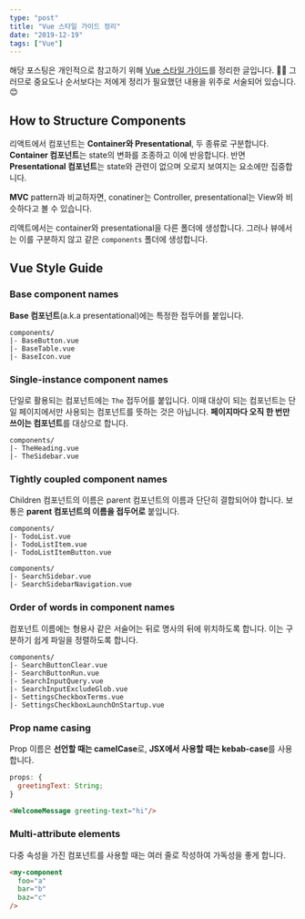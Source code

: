 ```yaml
---
type: "post"
title: "Vue 스타일 가이드 정리"
date: "2019-12-19"
tags: ["Vue"]
---
```


해당 포스팅은 개인적으로 참고하기 위해 [Vue 스타일 가이드](https://kr.vuejs.org/v2/style-guide/index.html)를 정리한 글입니다. 🙋‍♀️ 그러므로 중요도나 순서보다는 저에게 정리가 필요했던 내용을 위주로 서술되어 있습니다. 😊

## How to Structure Components

리액트에서 컴포넌트는 **Container와 Presentational**, 두 종류로 구분합니다. **Container 컴포넌트**는 state의 변화를 조종하고 이에 반응합니다. 반면 **Presentational 컴포넌트**는 state와 관련이 없으며 오로지 보여지는 요소에만 집중합니다.

**MVC** pattern과 비교하자면, conatiner는 Controller, presentational는 View와 비슷하다고 볼 수 있습니다.

리액트에서는 container와 presentational을 다른 폴더에 생성합니다. 그러나 뷰에서는 이를 구분하지 않고 같은 `components` 폴더에 생성합니다.

## Vue Style Guide

### Base component names

**Base 컴포넌트**(a.k.a presentational)에는 특정한 접두어를 붙입니다.

```text
components/
|- BaseButton.vue
|- BaseTable.vue
|- BaseIcon.vue
```

### Single-instance component names

단일로 활용되는 컴포넌트에는 `The` 접두어를 붙입니다. 이때 대상이 되는 컴포넌트는 단일 페이지에서만 사용되는 컴포넌트를 뜻하는 것은 아닙니다. **페이지마다 오직 한 번만 쓰이는 컴포넌트**를 대상으로 합니다.

```text
components/
|- TheHeading.vue
|- TheSidebar.vue
```

### Tightly coupled component names

Children 컴포넌트의 이름은 parent 컴포넌트의 이름과 단단히 결합되어야 합니다. 보통은 **parent 컴포넌트의 이름을 접두어로** 붙입니다.

```text
components/
|- TodoList.vue
|- TodoListItem.vue
|- TodoListItemButton.vue

components/
|- SearchSidebar.vue
|- SearchSidebarNavigation.vue
```

### Order of words in component names

컴포넌트 이름에는 형용사 같은 서술어는 뒤로 명사의 뒤에 위치하도록 합니다. 이는 구분하기 쉽게 파일을 정렬하도록 합니다.

```text
components/
|- SearchButtonClear.vue
|- SearchButtonRun.vue
|- SearchInputQuery.vue
|- SearchInputExcludeGlob.vue
|- SettingsCheckboxTerms.vue
|- SettingsCheckboxLaunchOnStartup.vue
```

### Prop name casing

Prop 이름은 **선언할 때는 camelCase**로, **JSX에서 사용할 때는 kebab-case**를 사용합니다.

```javascript
props: {
  greetingText: String;
}
```

```HTML
<WelcomeMessage greeting-text="hi"/>
```

### Multi-attribute elements

다중 속성을 가진 컴포넌트를 사용할 때는 여러 줄로 작성하여 가독성을 좋게 합니다.

```HTML
<my-component
  foo="a"
  bar="b"
  baz="c"
/>
```

